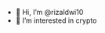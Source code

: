 - 👋 Hi, I’m @rizaldwi10
- 👀 I’m interested in crypto

<!---
rizaldwi10/rizaldwi10 is a ✨ special ✨ repository because its `README.md` (this file) appears on your GitHub profile.
You can click the Preview link to take a look at your changes.
--->
